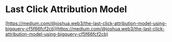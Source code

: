 # Last Click Attribution Model

[https://medium.com/@joshua.web3/the-last-click-attribution-model-using-bigquery-cf5f66fcf2cb](https://medium.com/@joshua.web3/the-last-click-attribution-model-using-bigquery-cf5f66fcf2cb)
